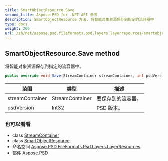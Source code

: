```yaml
---
title: SmartObjectResource.Save
second_title: Aspose.PSD for .NET API 参考
description: SmartObjectResource 方法. 将智能对象资源保存到指定的流容器中
type: docs
weight: 260
url: /zh/net/aspose.psd.fileformats.psd.layers.layerresources/smartobjectresource/save/
---
```

## SmartObjectResource.Save method

将智能对象资源保存到指定的流容器中。

```csharp
public override void Save(StreamContainer streamContainer, int psdVersion)
```

| 范围 | 类型 | 描述 |
| --- | --- | --- |
| streamContainer | StreamContainer | 要保存到的流容器。 |
| psdVersion | Int32 | PSD 版本。 |

### 也可以看看

* class [StreamContainer](../../../aspose.psd/streamcontainer/)
* class [SmartObjectResource](../)
* 命名空间 [Aspose.PSD.FileFormats.Psd.Layers.LayerResources](../../smartobjectresource/)
* 部件 [Aspose.PSD](../../../)


